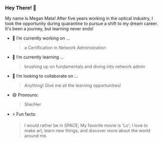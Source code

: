 
### Hey There! 👋

My name is Megan Mata! After five years working in the optical industry, I took the opportunity during quarantine to pursue a shift to my dream career. It's been a journey, but learning never ends!


- 🔭 I’m currently working on ...
    > a Certification in Network Administration 
- 🌱 I’m currently learning ...
    > brushing up on fundamentals and diving into network admin
- 👯 I’m looking to collaborate on ...
    > Anything! Give me all the learning opportunities!
- 😄 Pronouns: 
    > She/Her
- ⚡ Fun facts: 
    >I would rather be in SPACE; My favorite movie is 'Lo'; I love to make art, learn new things, and discover more about the world around me. 







